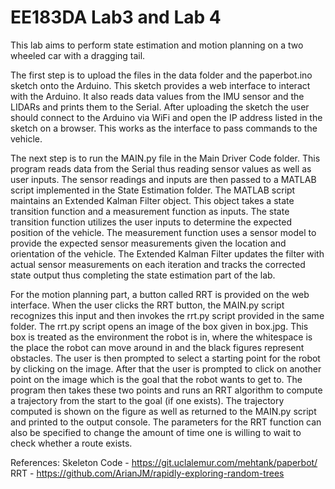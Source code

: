 # EE183DA Lab3 and Lab 4

This lab aims to perform state estimation and motion planning on a two wheeled car with a dragging tail.

The first step is to upload the files in the data folder and the paperbot.ino sketch onto the Arduino. This sketch provides a web interface to interact with the Arduino. It also reads data values from the IMU sensor and the LIDARs and prints them to the Serial. After uploading the sketch the user should connect to the Arduino via WiFi and open the IP address listed in the sketch on a browser. This works as the interface to pass commands to the vehicle.

The next step is to run the MAIN.py file in the Main Driver Code folder. This program reads data from the Serial thus reading sensor values as well as user inputs. The sensor readings and inputs are then passed to a MATLAB script implemented in the State Estimation folder. The MATLAB script maintains an Extended Kalman Filter object. This object takes a state transition function and a measurement function as inputs. The state transition function utilizes the user inputs to determine the expected position of the vehicle. The measurement function uses a sensor model to provide the expected sensor measurements given the location and orientation of the vehicle. The Extended Kalman Filter updates the filter with actual sensor measurements on each iteration and tracks the corrected state output thus completing the state estimation part of the lab.

For the motion planning part, a button called RRT is provided on the web interface. When the user clicks the RRT button, the MAIN.py script recognizes this input and then invokes the rrt.py script provided in the same folder. The rrt.py script opens an image of the box given in box.jpg. This box is treated as the environment the robot is in, where the whitespace is the place the robot can move around in and the black figures represent obstacles. The user is then prompted to select a starting point for the robot by clicking on the image. After that the user is prompted to click on another point on the image which is the goal that the robot wants to get to. The program then takes these two points and runs an RRT algorithm to compute a trajectory from the start to the goal (if one exists). The trajectory computed is shown on the figure as well as returned to the MAIN.py script and printed to the output console. The parameters for the RRT function can also be specified to change the amount of time one is willing to wait to check whether a route exists.

References:
Skeleton Code - https://git.uclalemur.com/mehtank/paperbot/
RRT - https://github.com/ArianJM/rapidly-exploring-random-trees

